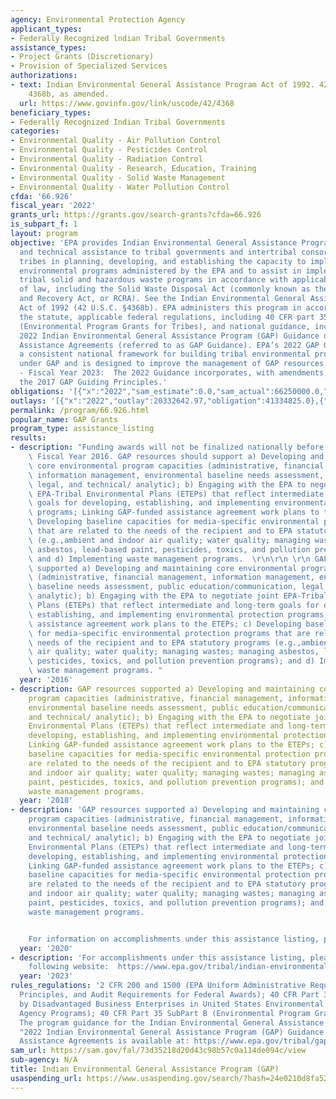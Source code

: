 ```yaml
---
agency: Environmental Protection Agency
applicant_types:
- Federally Recognized lndian Tribal Governments
assistance_types:
- Project Grants (Discretionary)
- Provision of Specialized Services
authorizations:
- text: Indian Environmental General Assistance Program Act of 1992. 42 U.S.C. &sect;
    4368b, as amended.
  url: https://www.govinfo.gov/link/uscode/42/4368
beneficiary_types:
- Federally Recognized Indian Tribal Governments
categories:
- Environmental Quality - Air Pollution Control
- Environmental Quality - Pesticides Control
- Environmental Quality - Radiation Control
- Environmental Quality - Research, Education, Training
- Environmental Quality - Solid Waste Management
- Environmental Quality - Water Pollution Control
cfda: '66.926'
fiscal_year: '2022'
grants_url: https://grants.gov/search-grants?cfda=66.926
is_subpart_f: 1
layout: program
objective: 'EPA provides Indian Environmental General Assistance Program (GAP) financial
  and technical assistance to tribal governments and intertribal consortia to assist
  tribes in planning, developing, and establishing the capacity to implement federal
  environmental programs administered by the EPA and to assist in implementation of
  tribal solid and hazardous waste programs in accordance with applicable provisions
  of law, including the Solid Waste Disposal Act (commonly known as the Resource Conservation
  and Recovery Act, or RCRA). See the Indian Environmental General Assistance Program
  Act of 1992 (42 U.S.C. §4368b). EPA administers this program in accordance with
  the statute, applicable federal regulations, including 40 CFR part 35, subpart B
  (Environmental Program Grants for Tribes), and national guidance, including the
  2022 Indian Environmental General Assistance Program (GAP) Guidance on Financial
  Assistance Agreements (referred to as GAP Guidance). EPA’s 2022 GAP Guidance provides
  a consistent national framework for building tribal environmental program capacity
  under GAP and is designed to improve the management of GAP resources. Funding Priorities
  - Fiscal Year 2023:  The 2022 Guidance incorporates, with amendments, and supersedes
  the 2017 GAP Guiding Principles.'
obligations: '[{"x":"2022","sam_estimate":0.0,"sam_actual":66250000.0,"usa_spending_actual":43832150.0},{"x":"2023","sam_estimate":74750000.0,"sam_actual":0.0,"usa_spending_actual":52445593.0},{"x":"2024","sam_estimate":85000000.0,"sam_actual":0.0,"usa_spending_actual":36074826.0}]'
outlays: '[{"x":"2022","outlay":20332642.97,"obligation":41334825.0},{"x":"2023","outlay":8445967.37,"obligation":25159507.0},{"x":"2024","outlay":202330.2,"obligation":12383329.0}]'
permalink: /program/66.926.html
popular_name: GAP Grants
program_type: assistance_listing
results:
- description: "Funding awards will not be finalized nationally before the end of\
    \ Fiscal Year 2016. GAP resources should support a) Developing and maintaining\
    \ core environmental program capacities (administrative, financial management,\
    \ information management, environmental baseline needs assessment, public education/communication,\
    \ legal, and technical/ analytic); b) Engaging with the EPA to negotiate joint\
    \ EPA-Tribal Environmental Plans (ETEPs) that reflect intermediate and long-term\
    \ goals for developing, establishing, and implementing environmental protection\
    \ programs; Linking GAP-funded assistance agreement work plans to the ETEPs; c)\
    \ Developing baseline capacities for media-specific environmental protection programs\
    \ that are related to the needs of the recipient and to EPA statutory programs\
    \ (e.g.,ambient and indoor air quality; water quality; managing wastes; managing\
    \ asbestos, lead-based paint, pesticides, toxics, and pollution prevention programs);\
    \ and d) Implementing waste management programs.  \r\n\r\n \r\n GAP resources\
    \ supported a) Developing and maintaining core environmental program capacities\
    \ (administrative, financial management, information management, environmental\
    \ baseline needs assessment, public education/communication, legal, and technical/\
    \ analytic); b) Engaging with the EPA to negotiate joint EPA-Tribal Environmental\
    \ Plans (ETEPs) that reflect intermediate and long-term goals for developing,\
    \ establishing, and implementing environmental protection programs; Linking GAP-funded\
    \ assistance agreement work plans to the ETEPs; c) Developing baseline capacities\
    \ for media-specific environmental protection programs that are related to the\
    \ needs of the recipient and to EPA statutory programs (e.g.,ambient and indoor\
    \ air quality; water quality; managing wastes; managing asbestos, lead-based paint,\
    \ pesticides, toxics, and pollution prevention programs); and d) Implementing\
    \ waste management programs. "
  year: '2016'
- description: GAP resources supported a) Developing and maintaining core environmental
    program capacities (administrative, financial management, information management,
    environmental baseline needs assessment, public education/communication, legal,
    and technical/ analytic); b) Engaging with the EPA to negotiate joint EPA-Tribal
    Environmental Plans (ETEPs) that reflect intermediate and long-term goals for
    developing, establishing, and implementing environmental protection programs;
    Linking GAP-funded assistance agreement work plans to the ETEPs; c) Developing
    baseline capacities for media-specific environmental protection programs that
    are related to the needs of the recipient and to EPA statutory programs (e.g.,ambient
    and indoor air quality; water quality; managing wastes; managing asbestos, lead-based
    paint, pesticides, toxics, and pollution prevention programs); and d) Implementing
    waste management programs.
  year: '2018'
- description: 'GAP resources supported a) Developing and maintaining core environmental
    program capacities (administrative, financial management, information management,
    environmental baseline needs assessment, public education/communication, legal,
    and technical/ analytic); b) Engaging with the EPA to negotiate joint EPA-Tribal
    Environmental Plans (ETEPs) that reflect intermediate and long-term goals for
    developing, establishing, and implementing environmental protection programs;
    Linking GAP-funded assistance agreement work plans to the ETEPs; c) Developing
    baseline capacities for media-specific environmental protection programs that
    are related to the needs of the recipient and to EPA statutory programs (e.g.,ambient
    and indoor air quality; water quality; managing wastes; managing asbestos, lead-based
    paint, pesticides, toxics, and pollution prevention programs); and d) Implementing
    waste management programs.


    For information on accomplishments under this assistance listing, please visit:  https://www.epa.gov/newsreleases/epa-highlights-success-stories-indian-environment-general-assistance-program.'
  year: '2020'
- description: 'For accomplishments under this assistance listing, please visit the
    following website:  https://www.epa.gov/tribal/indian-environmental-general-assistance-program-gap.'
  year: '2023'
rules_regulations: '2 CFR 200 and 1500 (EPA Uniform Administrative Requirements, Cost
  Principles, and Audit Requirements for Federal Awards); 40 CFR Part 33 (Participation
  by Disadvantaged Business Enterprises in United States Environmental Protection
  Agency Programs); 40 CFR Part 35 SubPart B (Environmental Program Grants for Tribes).
  The program guidance for the Indian Environmental General Assistance Program, titled:
  "2022 Indian Environmental General Assistance Program (GAP) Guidance on Financial
  Assistance Agreements is available at: https://www.epa.gov/tribal/gap-guidance-financial-assistance-agreements.'
sam_url: https://sam.gov/fal/73d35218d20d43c98b57c0a114de094c/view
sub-agency: N/A
title: Indian Environmental General Assistance Program (GAP)
usaspending_url: https://www.usaspending.gov/search/?hash=24e0210d8fa52e67a5971ab64682fb6d
---
```


